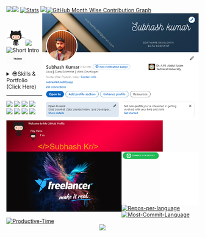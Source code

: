 
<div align="left">

<a href="https://github.com/subhash-kr0"><img src="https://github-readme-stats.vercel.app/api?username=subhash-kr0&hide_title=true&hide_border=true&show_icons=true&include_all_commits=true&count_private=true&hide_title=false&line_height=21&text_color=000&icon_color=000&bg_color=0,ea6161,ffc64d,fffc4d,52fa5a&theme=graywhite&hide_border=True" width="43%"/></a><img src="https://github-readme-stats.vercel.app/api/top-langs/?username=subhash-kr0&layout=compact&icon_color=fff&bg_color=0,52fa5a,4dfcff,c64dff&text_color=000&theme=graywhite&hide_border=false" width="28.5%"/></a>
<a href="https://github.com/subhash-kr0"><img src="http://github-profile-summary-cards.vercel.app/api/cards/stats?username=subhash-kr0&theme=nightowl" alt="Stats" width="27%"/></a>
<a href="https://github.com/subhash-kr0"><img src="https://github-stats-alpha.vercel.app/api?username=subhash-kr0&cc=00000&tc=00ecbc&ic=FF00CC&bc=088395" width="42%"></a><a href="https://github.com/subhash-kr0"><img src="http://github-profile-summary-cards.vercel.app/api/cards/profile-details?username=subhash-kr0&theme=nightowl" alt="GitHub Month Wise Contribution Graph" style="flex: 1; width: 58%; height: auto;"/></a>
<a href="https://www.linkedin.com/in/subhash-kr0"><img src="./img/image.png" alt="Image Description" width="410" align="right"/></a><a href="https://github.com/subhash-kr0"><img src="./gif/Header_1.gif" width="410" align=left /></a>

</div>
</br>

<a href="https://github.com/subhash-kr0"><img src="./gif/gif_2.gif" width="10%" align=left/></a><img src="https://readme-typing-svg.demolab.com?font=Calibri &size=16&duration=400&pause=1000&multiline=true&width=250&height=70&lines=;Hello Developers 🤖;I'm Proficient in 🧑‍💻"/></a><a><img src="https://readme-typing-svg.demolab.com?font=Calibri &size=16&duration=400&pause=1000&multiline=true&width=400&height=30&lines=Java || Data Scientist || BlockChain Dev" alt="Short Intro"/></a>
<a href="https://medium.com/@subhash_kr0"><img src="./gif/mdm.gif" alt="medium" width="10%"/></a>
<!-- [![Subhash kr Medium](https://github-readme-medium.vercel.app/?username=subhash-kr0)](https://medium.com/@subhash_kr0) -->
<details>
<summary>😎Skills & Portfolio (Click Here)</summary>
<div align="" width="100%">
<a href="https://github.com/subhash-kr0"><img src="./img/img_04.png" alt="Image Description" width="55%" height=auto /><img src="./img/img_03.png" alt="Image Description" width="35%" height=auto/></a>
</div>
</div> 
</details>
<div>
<hr>

<a href="https://www.freelancer.com/u/subhashkr0"><img src="./img/freelancer.webp" width="60%" height=auto align="left"></a>

<!-- ### 🎧 Spotify Playing -->
<div align="left">
<a href="https://open.spotify.com/"><img src="./img/btn-spotify.png" width="20%" height=auto align="left"></a><a href="https://open.spotify.com/"><img src="./img/default.svg" width="20%" height=auto align="left"></a>

</div>

<a href="https://codepen.io/Subhash-Kr">![](https://skillicons.dev/icons?i=codepen&theme=dark)</a> <a href="https://stackoverflow.com/users/25767224/subhash-kr">![](https://skillicons.dev/icons?i=stackoverflow&theme=dark)</a> ![](https://skillicons.dev/icons?i=discord&theme=dark) <a href="https://www.instagram.com/subhash_k0/">![](https://skillicons.dev/icons?i=instagram&theme=dark)</a> <a href="https://www.linkedin.com/in/subhash-kr0">![](https://skillicons.dev/icons?i=linkedin&theme=dark)</a> <a href="https://x.com/subhash_k0">![](https://skillicons.dev/icons?i=twitter&theme=dark)</a> <a href="https://dev.to/subhash_kr">![](https://skillicons.dev/icons?i=devto&theme=dark)</a> <a href="https://github.com/subhash-k0">![](https://skillicons.dev/icons?i=github&theme=dark)</a>

<div align="center">

<div align="center" style="display: flex; flex-direction: row; flex-wrap: nowrap; gap: 1px;">
</div>

<div align="left">
<a href="https://github.com/subhash-kr0"><img src="http://github-profile-summary-cards.vercel.app/api/cards/repos-per-language?username=subhash-kr0&theme=nightowl" alt="Repos-per-language" width="32.3%"/></a>
<a href="https://github.com/subhash-kr0"><img src="http://github-profile-summary-cards.vercel.app/api/cards/most-commit-language?username=subhash-kr0&theme=nightowl" alt="Most-Commit-Language" width="32.3%"/></a>
<a href="https://github.com/subhash-kr0"><img src="http://github-profile-summary-cards.vercel.app/api/cards/productive-time?username=subhash-kr0&hide_border=false&theme=nightowl&utcOffset=5.30" alt="Productive-Time" width="32.3%"/></a>
<!-- <a href="https://github.com/subhash-kr0"><img src="http://github-readme-streak-stats.herokuapp.com?user=subhash-kr0&theme=nightowl&&ate_format=M%20j%5B%2C%20Y%5D" alt="GitHub Streak" width="42%" height=auto/></a> -->
</div>
<!-- Footer -->
<a href="https://github.com/subhash-kr0"><img src="https://capsule-render.vercel.app/api?type=waving&color=gradient&height=100&section=footer" width="100%" /></a>

</div>

<!-- <img align="center" src="https://githubstat.linsnow.cn/api?username=subhash-kr0&count_private=true&show_icons=true&theme=ambient_gradient" /> -->

<!--
![Visitor Count](https://profile-counter.glitch.me/subhash-kr0/count.svg)

![](https://komarev.com/ghpvc/?username=your-github-subhash-kr0) -->


<!-- <img src="https://github-stats-alpha.vercel.app/api?username=subhash-kr0&cc=011627&tc=37BCF6&ic=FF00CC&bc=0000ff"> -->
